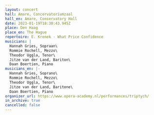 ```yaml
---
layout: concert
hall: Amare, Concervatoriumzaal
hall_en: Amare, Conservatory Hall
date: 2023-01-19T18:30:43.945Z
place: Den Haag
place_en: The Hague
repertoire: E. Krenek - What Price Confidence
musicians: |
  Hannah Gries, Sopraan\
  Rommie Rochell, Mezzo\
  Theodor Uggla, Tenor\
  Jitze van der Land, Bariton\
  Daan Boertien, Piano
musicians_en: |-
  Hannah Gries, Soprano\
  Rommie Rochell, Mezzo\
  Theodor Uggla, Tenor\
  Jitze van der Land, Baritone\
  Daan Boertien, Piano
organizer_url: https://www.opera-academy.nl/performances/triptych/
in_archive: true
cancelled: false
---
```

